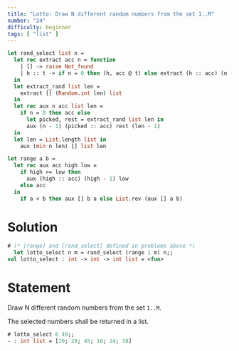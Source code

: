 ```yaml
---
title: "Lotto: Draw N different random numbers from the set 1..M"
number: "24"
difficulty: beginner
tags: [ "list" ]
---
```


```ocaml
let rand_select list n =
  let rec extract acc n = function
    | [] -> raise Not_found
    | h :: t -> if n = 0 then (h, acc @ t) else extract (h :: acc) (n - 1) t
  in
  let extract_rand list len =
    extract [] (Random.int len) list
  in
  let rec aux n acc list len =
    if n = 0 then acc else
      let picked, rest = extract_rand list len in
      aux (n - 1) (picked :: acc) rest (len - 1)
  in
  let len = List.length list in
    aux (min n len) [] list len
```

```ocaml
let range a b =
  let rec aux acc high low =
    if high >= low then
      aux (high :: acc) (high - 1) low
    else acc
  in
    if a < b then aux [] b a else List.rev (aux [] a b)
```

# Solution

```ocaml
# (* [range] and [rand_select] defined in problems above *)
  let lotto_select n m = rand_select (range 1 m) n;;
val lotto_select : int -> int -> int list = <fun>
```

# Statement

Draw N different random numbers from the set `1..M`.

The selected numbers shall be returned in a list.

```ocaml
# lotto_select 6 49;;
- : int list = [20; 28; 45; 16; 24; 38]
```
